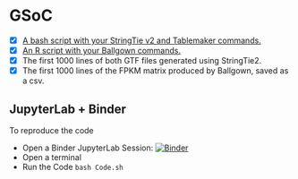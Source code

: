 # GSoC
- [x] [A bash script with your StringTie v2 and Tablemaker commands.](Code.sh)
- [x] [An R script with your Ballgown commands.](load.r)
- [x] The first 1000 lines of both GTF files generated using StringTie2.
- [x] The first 1000 lines of the FPKM matrix produced by Ballgown, saved as a csv.

## JupyterLab + Binder
To reproduce the code

- Open a Binder JupyterLab Session:
[![Binder](http://mybinder.org/badge_logo.svg)](https://mybinder.org/v2/gh/said3427/GSoC/master?urlpath=lab)
- Open a terminal
- Run the Code
`bash Code.sh`
